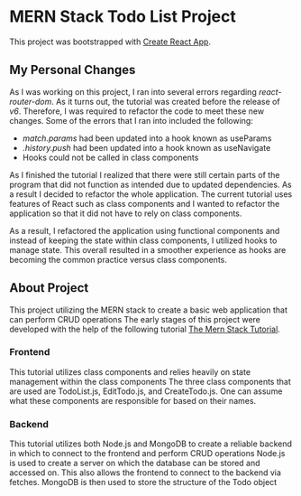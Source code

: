 # MERN Stack Todo List Project
This project was bootstrapped with [Create React App](https://github.com/facebook/create-react-app).

## My Personal Changes
As I was working on this project, I ran into several errors regarding *react-router-dom*. As it turns out, the tutorial was created before the release of *v6*. Therefore, I was required to refactor the code to meet these new changes. Some of the errors that I ran into included the following:
- *match.params* had been updated into a hook known as useParams
- *.history.push* had been updated into a hook known as useNavigate
- Hooks could not be called in class components

As I finished the tutorial I realized that there were still certain parts of the program that did not function as intended due to updated dependencies. As a result I decided to refactor the whole application. The current tutorial uses features of React such as class components and I wanted to refactor the application so that it did not have to rely on class components. 

As a result, I refactored the application using functional components and instead of keeping the state within class components, I utilized hooks to manage state. This overall resulted in a smoother experience as hooks are becoming the common practice versus class components. 

## About Project 
This project utilizing the MERN stack to create a basic web application that can perform CRUD operations
The early stages of this project were developed with the help of the following tutorial
[The Mern Stack Tutorial](https://medium.com/codingthesmartway-com-blog/the-mern-stack-tutorial-building-a-react-crud-application-from-start-to-finish-part-1-d8d701c2995).

### Frontend
This tutorial utilizes class components and relies heavily on state management within the class components
The three class components that are used are TodoList.js, EditTodo.js, and CreateTodo.js. One can assume what these components are responsible for based on their names.

### Backend
This tutorial utilizes both Node.js and MongoDB to create a reliable backend in which to connect to the frontend and perform CRUD operations
Node.js is used to create a server on which the database can be stored and accessed on. This also allows the frontend to connect to the backend via fetches. MongoDB is then used to store the structure of the Todo object 
